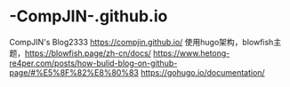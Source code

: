 # -CompJIN-.github.io
CompJIN's Blog2333
https://compjin.github.io/
使用hugo架构，blowfish主题，https://blowfish.page/zh-cn/docs/
https://www.hetong-re4per.com/posts/how-bulid-blog-on-github-page/#%E5%8F%82%E8%80%83
https://gohugo.io/documentation/
